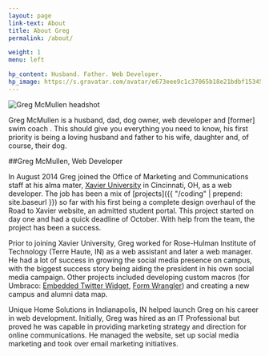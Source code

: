 ```yaml
---
layout: page
link-text: About
title: About Greg
permalink: /about/

weight: 1
menu: left

hp_content: Husband. Father. Web Developer.
hp_image: https://s.gravatar.com/avatar/e673eee9c1c37065b18e21bdbf153457?s=200
---
```


![Greg McMullen headshot](https://s.gravatar.com/avatar/3f158d6d2cfa6bc7929428524d50faa3?s=225)

Greg McMullen is a husband, dad, dog owner, web developer and [former] swim coach . This should give you everything you need to know, his first priority is being a loving husband and father to his wife, daughter and, of course, their dog.

##Greg McMullen, Web Developer

In August 2014 Greg joined the Office of Marketing and Communications staff at his alma mater, [Xavier University](http://www.xavier.edu) in Cincinnati, OH, as a web developer. The job has been a mix of [projects]({{ "/coding" | prepend: site.baseurl }}) so far with his first being a complete design overhaul of the Road to Xavier website, an admitted student portal. This project started on day one and had a quick deadline of October. With help from the team, the project has been a success.

Prior to joining Xavier University, Greg worked for Rose-Hulman Institute of Technology (Terre Haute, IN) as a web assistant and later a web manager. He had a lot of success in growing the social media presence on campus, with the biggest success story being aiding the president in his own social media campaign. Other projects included developing custom macros (for Umbraco: [Embedded Twitter Widget](http://bit.ly/1VWWgL1), [Form Wrangler](http://bit.ly/1SoVpUD)) and creating a new campus and alumni data map.

Unique Home Solutions in Indianapolis, IN helped launch Greg on his career in web development. Initially, Greg was hired as an IT Professional but proved he was capable in providing marketing strategy and direction for online communications. He managed the website, set up social media marketing and took over email marketing initiatives.